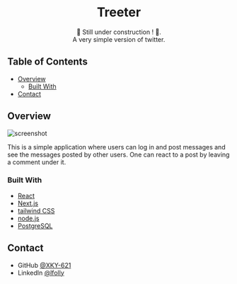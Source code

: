 <!-- Please update value in the {}  -->

<h1 align="center">Treeter</h1>
<div align="center">
   🚧 Still under construction ! 🚧</a>.
</div>

<div align="center">
   A very simple version of twitter</a>.
</div>

<!-- TABLE OF CONTENTS -->

## Table of Contents

- [Overview](#overview)
  - [Built With](#built-with)
- [Contact](#contact)

<!-- OVERVIEW -->

## Overview

![screenshot](https://user-images.githubusercontent.com/84773306/122058568-08e2f680-cdec-11eb-9ffc-c1bf2d3f0742.png)

This is a simple application where users can log in and post messages and see the messages posted by other users. One can react to a post by leaving a comment under it.

### Built With

<!-- This section should list any major frameworks that you built your project using. Here are a few examples.-->

- [React](https://reactjs.org/)
- [Next.js](https://nextjs.org)
- [tailwind CSS](https://tailwindcss.com)
- [node.js](https://nodejs.org/en/)
- [PostgreSQL](https://www.postgresql.org)

## Contact

- GitHub [@XKY-621](https://github.com/XKY-621)
- LinkedIn [@lfolly](https://linkedin.com/in/lfolly)

